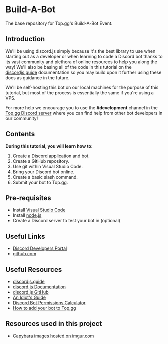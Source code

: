 # Build-A-Bot
The base repository for Top.gg's Build-A-Bot Event.

## Introduction
We'll be using discord.js simply because it's the best library to use when starting out as a developer or when learning to code a Discord bot thanks to its vast community and plethora of online resources to help you along the way! We'll also be basing all of the code in this tutorial on the [discordjs.guide](https://discordjs.guide/) documentation so you may build upon it further using these docs as guidance in the future.

We'll be self-hosting this bot on our local machines for the purpose of this tutorial, but most of the process is essentially the same if you're using a VPS.

For more help we encourage you to use the **#development** channel in the [Top.gg Discord server](https://discord.com/dbl) where you can find help from other bot developers in our community!

## Contents
**During this tutorial, you will learn how to:**
1. Create a Discord application and bot.
2. Create a GitHub repository.
3. Use git within Visual Studio Code.
4. Bring your Discord bot online.
5. Create a basic slash command.
6. Submit your bot to Top.gg.

## Pre-requisites
- Install [Visual Studio Code](https://code.visualstudio.com/download)
- Install [node.js](https://nodejs.org/en/download/package-manager/)
- Create a Discord server to test your bot in (optional)

## Useful Links
- [Discord Developers Portal](https://discord.com/developers/applications)
- [github.com](https://github.com)

## Useful Resources
- [discordjs.guide](https://discordjs.guide/)
- [discord.js Documentation](https://discord.js.org/)
- [discord.js GitHub](https://github.com/discordjs/discord.js)
- [An Idiot's Guide](https://anidiots.guide/)
- [Discord Bot Permissions Calculator](https://discordapi.com/permissions.html)
- [How to add your bot to Top.gg](https://support.top.gg/support/solutions/articles/73000502500-how-to-submit-your-bot)

## Resources used in this project
- [Capybara images hosted on imgur.com](https://imgur.com/a/6BSGwIO)